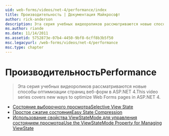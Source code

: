 ```yaml
---
uid: web-forms/videos/net-4/performance/index
title: Производительность | Документация Майкрософт
author: rick-anderson
description: Эта серия учебных видеороликов рассматриваются новые способы оптимизации страниц веб-форм в ASP.NET 4.
ms.author: riande
ms.date: 11/14/2011
ms.assetid: 5752873e-07b4-4450-9bf8-6cff8b3b5f50
msc.legacyurl: /web-forms/videos/net-4/performance
msc.type: chapter
---
```

<a name="performance"></a><span data-ttu-id="fa999-103">Производительность</span><span class="sxs-lookup"><span data-stu-id="fa999-103">Performance</span></span>
====================
> <span data-ttu-id="fa999-104">Эта серия учебных видеороликов рассматриваются новые способы оптимизации страниц веб-форм в ASP.NET 4.</span><span class="sxs-lookup"><span data-stu-id="fa999-104">This video series covers new ways to optimize Web Forms pages in ASP.NET 4.</span></span>


- [<span data-ttu-id="fa999-105">Состояние выборочного просмотра</span><span class="sxs-lookup"><span data-stu-id="fa999-105">Selective View State</span></span>](aspnet-4-quick-hit-selective-view-state.md)
- [<span data-ttu-id="fa999-106">Простое сжатие состояния</span><span class="sxs-lookup"><span data-stu-id="fa999-106">Easy State Compression</span></span>](aspnet-4-quick-hit-easy-state-compression.md)
- [<span data-ttu-id="fa999-107">Использование свойства ViewStateMode для управления состоянием просмотра</span><span class="sxs-lookup"><span data-stu-id="fa999-107">Use the ViewStateMode Property for Managing ViewState</span></span>](how-do-i-use-the-viewstatemode-property-for-managing-viewstate.md)
